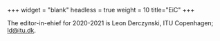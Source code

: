 +++
widget = "blank"
headless = true
weight = 10
title="EiC"
+++

The editor-in-ehief for 2020-2021 is Leon Derczynski, ITU Copenhagen; [ld@itu.dk](mailto:ld@itu.dk).
